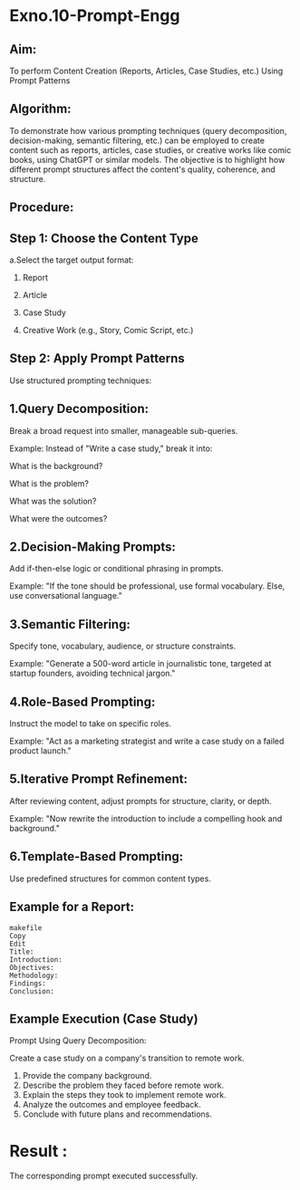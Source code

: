 # Exno.10-Prompt-Engg
## Aim: 
To perform Content Creation (Reports, Articles, Case Studies, etc.) Using Prompt Patterns

## Algorithm: 
To demonstrate how various prompting techniques (query decomposition, decision-making, semantic filtering, etc.) can be employed to create content such as reports, articles, case studies, or creative works like comic books, using ChatGPT or similar models. The objective is to highlight how different prompt structures affect the content's quality, coherence, and structure.
## Procedure:
## Step 1: Choose the Content Type
a.Select the target output format:

1. Report

2. Article

3. Case Study

4. Creative Work (e.g., Story, Comic Script, etc.)

## Step 2: Apply Prompt Patterns
Use structured prompting techniques:

## 1.Query Decomposition:

Break a broad request into smaller, manageable sub-queries.

Example: Instead of "Write a case study," break it into:

What is the background?

What is the problem?

What was the solution?

What were the outcomes?

## 2.Decision-Making Prompts:

Add if-then-else logic or conditional phrasing in prompts.

Example: "If the tone should be professional, use formal vocabulary. Else, use conversational language."

## 3.Semantic Filtering:

Specify tone, vocabulary, audience, or structure constraints.

Example: "Generate a 500-word article in journalistic tone, targeted at startup founders, avoiding technical jargon."

## 4.Role-Based Prompting:

Instruct the model to take on specific roles.

Example: "Act as a marketing strategist and write a case study on a failed product launch."

## 5.Iterative Prompt Refinement:

After reviewing content, adjust prompts for structure, clarity, or depth.

Example: "Now rewrite the introduction to include a compelling hook and background."

## 6.Template-Based Prompting:

Use predefined structures for common content types.

## Example for a Report:
```
makefile
Copy
Edit
Title: 
Introduction: 
Objectives: 
Methodology: 
Findings: 
Conclusion:
```

## Example Execution (Case Study)
Prompt Using Query Decomposition:

Create a case study on a company's transition to remote work. 
1. Provide the company background.
2. Describe the problem they faced before remote work.
3. Explain the steps they took to implement remote work.
4. Analyze the outcomes and employee feedback.
5. Conclude with future plans and recommendations.



# Result :  
The corresponding prompt executed successfully.
